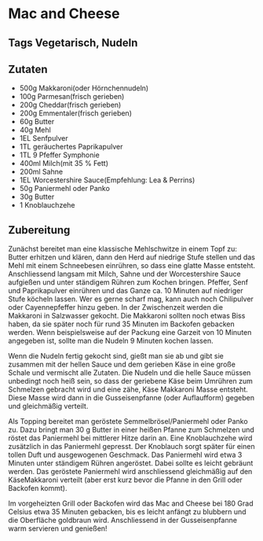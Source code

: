 # Mac and Cheese

## Tags Vegetarisch, Nudeln

## Zutaten

- 500g Makkaroni(oder Hörnchennudeln)
- 100g Parmesan(frisch gerieben)
- 200g Cheddar(frisch gerieben)
- 200g Emmentaler(frisch gerieben)
- 60g Butter
- 40g Mehl
- 1EL Senfpulver
- 1TL geräuchertes Paprikapulver
- 1TL 9 Pfeffer Symphonie
- 400ml Milch(mit 35 % Fett)
- 200ml Sahne
- 1EL Worcestershire Sauce(Empfehlung: Lea & Perrins)
- 50g Paniermehl oder Panko
- 30g Butter
- 1 Knoblauchzehe

## Zubereitung

Zunächst bereitet man eine klassische Mehlschwitze in einem Topf zu: Butter erhitzen und klären, dann den Herd auf niedrige Stufe stellen und das Mehl mit einem Schneebesen einrühren, so dass eine glatte Masse entsteht. Anschliessend langsam mit Milch, Sahne und der Worcestershire Sauce aufgießen und unter ständigem Rühren zum Kochen bringen. Pfeffer, Senf und Paprikapulver einrühren und das Ganze ca. 10 Minuten auf niedriger Stufe köcheln lassen. Wer es gerne scharf mag, kann auch noch Chilipulver oder Cayennepfeffer hinzu geben.
In der Zwischenzeit werden die Makkaroni in Salzwasser gekocht. Die Makkaroni sollten noch etwas Biss haben, da sie später noch für rund 35 Minuten im Backofen gebacken werden. Wenn beispielsweise auf der Packung eine Garzeit von 10 Minuten angegeben ist, sollte man die Nudeln 9 Minuten kochen lassen.

Wenn die Nudeln fertig gekocht sind, gießt man sie ab und gibt sie zusammen mit der hellen Sauce und dem gerieben Käse in eine große Schale und vermischt alle Zutaten. Die Nudeln und die helle Sauce müssen unbedingt noch heiß sein, so dass der geriebene Käse beim Umrühren zum Schmelzen gebracht wird und eine zähe, Käse Makkaroni Masse entsteht. Diese Masse wird dann in die Gusseisenpfanne (oder Auflaufform) gegeben und gleichmäßig verteilt.

Als Topping bereitet man geröstete Semmelbrösel/Paniermehl oder Panko zu. Dazu bringt man 30 g Butter in einer heißen Pfanne zum Schmelzen und röstet das Paniermehl bei mittlerer Hitze darin an. Eine Knoblauchzehe wird zusätzlich in das Paniermehl gepresst. Der Knoblauch sorgt später für einen tollen Duft und ausgewogenen Geschmack. Das Paniermehl wird etwa 3 Minuten unter ständigem Rühren angeröstet. Dabei sollte es leicht gebräunt werden. Das geröstete Paniermehl wird anschliessend gleichmäßig auf den KäseMakkaroni verteilt (aber erst kurz bevor die Pfanne in den Grill oder Backofen kommt).

Im vorgeheizten Grill oder Backofen wird das Mac and Cheese bei 180 Grad Celsius etwa 35 Minuten gebacken, bis es leicht anfängt zu blubbern und die Oberfläche goldbraun wird. Anschliessend in der Gusseisenpfanne warm servieren und genießen!
